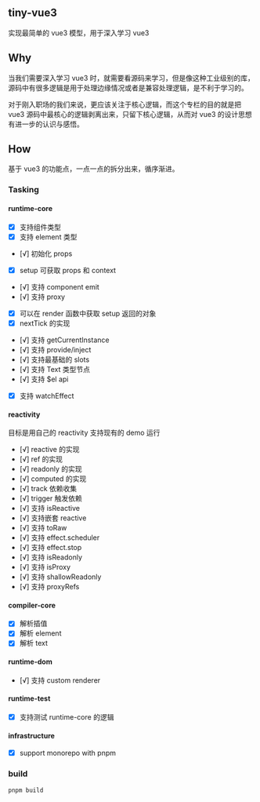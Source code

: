 ## tiny-vue3 

实现最简单的 vue3 模型，用于深入学习 vue3

## Why

当我们需要深入学习 vue3 时，就需要看源码来学习，但是像这种工业级别的库，源码中有很多逻辑是用于处理边缘情况或者是兼容处理逻辑，是不利于学习的。

对于刚入职场的我们来说，更应该关注于核心逻辑，而这个专栏的目的就是把 vue3 源码中最核心的逻辑剥离出来，只留下核心逻辑，从而对 vue3 的设计思想有进一步的认识与感悟。

## How

基于 vue3 的功能点，一点一点的拆分出来，循序渐进。

### Tasking

#### runtime-core

- [x] 支持组件类型
- [x] 支持 element 类型
- [√] 初始化 props
- [x] setup 可获取 props 和 context
- [√] 支持 component emit
- [√] 支持 proxy
- [x] 可以在 render 函数中获取 setup 返回的对象
- [x] nextTick 的实现
- [√] 支持 getCurrentInstance
- [√] 支持 provide/inject
- [√] 支持最基础的 slots
- [√] 支持 Text 类型节点
- [√] 支持 $el api
- [x] 支持 watchEffect


#### reactivity

目标是用自己的 reactivity 支持现有的 demo 运行

- [√] reactive 的实现
- [√] ref 的实现
- [√] readonly 的实现
- [√] computed 的实现
- [√] track 依赖收集
- [√] trigger 触发依赖
- [√] 支持 isReactive
- [√] 支持嵌套 reactive
- [√] 支持 toRaw
- [√] 支持 effect.scheduler
- [√] 支持 effect.stop
- [√] 支持 isReadonly
- [√] 支持 isProxy
- [√] 支持 shallowReadonly
- [√] 支持 proxyRefs

#### compiler-core
- [x] 解析插值
- [x] 解析 element
- [x] 解析 text

#### runtime-dom
- [√] 支持 custom renderer 

#### runtime-test
- [x] 支持测试 runtime-core 的逻辑

#### infrastructure
- [x] support monorepo with pnpm
### build

```shell
pnpm build
```
